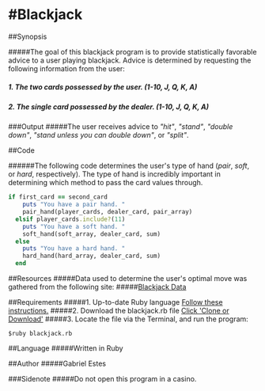 #Blackjack
===
##Synopsis

#####The goal of this blackjack program is to provide statistically favorable advice to a user playing blackjack. Advice is determined by requesting the following information from the user:
#####  1. The two cards possessed by the user. (1-10, J, Q, K, A)
#####  2. The single card possessed by the dealer. (1-10, J, Q, K, A)

###Output
#####The user receives advice to *"hit"*, *"stand"*, *"double down"*, *"stand unless you can double down"*, or *"split"*.

##Code

######The following code determines the user's type of hand (*pair*, *soft*, or *hard*, respectively). The type of hand is incredibly important in determining which method to pass the card values through.
```Ruby
if first_card == second_card
    puts "You have a pair hand. "
    pair_hand(player_cards, dealer_card, pair_array)
  elsif player_cards.include?(11)
    puts "You have a soft hand. "
    soft_hand(soft_array, dealer_card, sum)
  else
    puts "You have a hard hand. "
    hard_hand(hard_array, dealer_card, sum)
  end
```

##Resources
#####Data used to determine the user's optimal move was gathered from the following site:
#####[Blackjack Data](http://wizardofodds.com/games/blackjack/strategy/calculator/)

##Requirements
#####1. Up-to-date Ruby language
    [Follow these instructions.](https://www.ruby-lang.org/en/downloads/)
#####2. Download the blackjack.rb file
    [Click 'Clone or Download'](https://github.com/gabrielestes/blackjack)
#####3. Locate the file via the Terminal, and run the program:
```
$ruby blackjack.rb
```

##Language
#####Written in Ruby

##Author
#####Gabriel Estes

###Sidenote
#####Do not open this program in a casino.
